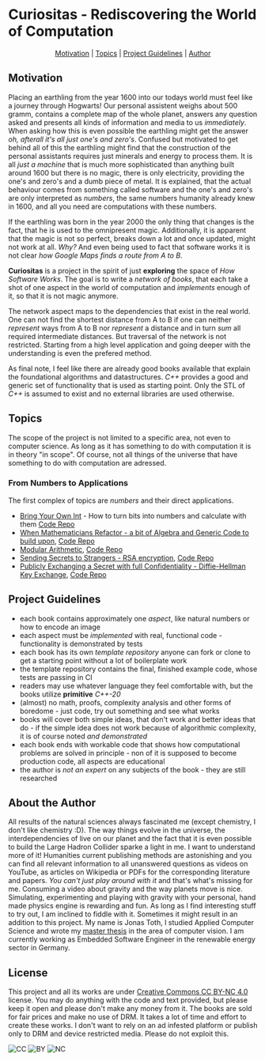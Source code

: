 # Curiositas - Rediscovering the World of Computation

<p align="center">
  <a href="#motivation">Motivation</a> |
  <a href="#topics">Topics</a> |
  <a href="#project-guidelines">Project Guidelines</a> |
  <a href="#about-the-author">Author</a>
</p>

## Motivation

Placing an earthling from the year 1600 into our todays world must feel like a journey
through Hogwarts!
Our personal assistent weighs about 500 gramm, contains a complete map of the whole planet,
answers any question asked and presents all kinds of information and media to us _immediately_.
When asking how this is even possible the earthling might get the answer _oh, afterall it's all
just one's and zero's_. Confused but motivated to get behind all of this the earthling might
find that the construction of the personal assistants requires just minerals and energy to
process them. It is all _just a machine_ that is much more sophisticated than anything built
around 1600 but there is no magic, there is only electricity, providing the one's and zero's
and a dumb piece of metal. It is explained, that the actual behaviour comes from something
called software and the one's and zero's are only interpreted as _numbers_, the same numbers
humanity already knew in 1600, and all you need are computations with these numbers.

If the earthling was born in the year 2000 the only thing that changes is the fact, that he is
used to the omnipresent magic. Additionally, it is apparent that the magic is not so perfect,
breaks down a lot and once updated, might not work at all. _Why?_ And even being used to fact
that software works it is not clear _how Google Maps finds a route from A to B_.

**Curiositas** is a project in the spirit of just **exploring** the space of _How Software Works_.
The goal is to write a _network of books_, that each take a shot of one aspect in the world
of computation and _implements_ enough of it, so that it is not magic anymore.

The network aspect maps to the dependencies that exist in the real world. One can not find
the shortest distance from A to B if one can neither _represent_ ways from A to B nor
_represent_ a distance and in turn _sum_ all required intermediate distances. But traversal
of the network is not restricted. Starting from a high level application and going deeper
with the understanding is even the prefered method.

As final note, I feel like there are already good books available that explain the foundational
algorithms and datastructures. _C++_ provides a good and generic set of functionality that is
used as starting point. Only the STL of _C++_ is assumed to exist and no external libraries
are used otherwise.

## Topics

The scope of the project is not limited to a specific area, not even to computer science.
As long as it has something to do with computation it is in theory "in scope".
Of course, not all things of the universe that have something to do with computation are adressed.

### From Numbers to Applications

The first complex of topics are _numbers_ and their direct applications.

- [Bring Your Own Int]() - How to turn bits into numbers and calculate with them [Code Repo](https://github.com/curiositas-books/bring-your-own-int)
- [When Mathematicians Refactor - a bit of Algebra and Generic Code to build upon](), [Code Repo]()
- [Modular Arithmetic](), [Code Repo]()
- [Sending Secrets to Strangers - RSA encryption](), [Code Repo]()
- [Publicly Exchanging a Secret with full Confidentiality - Diffie-Hellman Key Exchange](), [Code Repo]()

## Project Guidelines

- each book contains approximately one _aspect_, like natural numbers or how to encode an image
- each aspect must be _implemented_ with real, functional code - functionality is demonstrated by tests
- each book has its own _template repository_ anyone can fork or clone to get a starting point without a lot of boilerplate work
- the template repository contains the final, finished example code, whose tests are passing in CI
- readers may use whatever language they feel comfortable with, but the books utilize **primitive** _C++-20_
- (almost) no math, proofs, complexity analysis and other forms of boredome - just code, try out something and see what works
- books will cover both simple ideas, that don't work and better ideas that do - if the simple idea does not work because of algorithmic complexity, it is of course noted _and demonstrated_
- each book ends with workable code that shows how computational problems are solved in principle - non of it is supposed to become production code, all aspects are educational
- the author is _not an expert_ on any subjects of the book - they are still researched

## About the Author

All results of the natural sciences always fascinated me (except chemistry, I don't like chemistry :D). The way things evolve
in the universe, the interdependencies of live on our planet and the fact that it is even possible to build the Large Hadron Collider
sparke a light in me. I want to understand more of it! Humanities current publishing methods are astonishing and you can
find all relevant information to all unanswered questions as videos on YouTube, as articles on Wikipedia or PDFs for the
corresponding literature and papers.
_You can't just play around with it_ and that's what's missing for me. Consuming a video about gravity and the way planets move
is nice. Simulating, experimenting and playing with gravity with your personal, hand made physics engine is rewarding and fun.
As long as I find interesting stuff to try out, I am inclined to fiddle with it. Sometimes it might result in an addition to this project.
My name is Jonas Toth, I studied Applied Computer Science and wrote my [master thesis](https://github.com/JonasToth/depth-conversions/blob/master/docs/master-thesis-jonas-toth-compressed.pdf) in the area of computer vision. I am currently working as Embedded Software Engineer in the renewable energy sector in Germany.

## License

This project and all its works are under [Creative Commons CC BY-NC 4.0](https://creativecommons.org/licenses/by-nc/4.0/) license.
You may do anything with the code and text provided, but please keep it open and please don't make any money from it.
The books are sold for fair prices and make no use of DRM. It takes a lot of time and effort to create these works.
I don't want to rely on an ad infested platform or publish only to DRM and device restricted media. Please do not exploit this.

![CC](https://creativecommons.org/images/deed/cc_icon_white_x2.png) ![BY](https://creativecommons.org/images/deed/attribution_icon_white_x2.png) ![NC](https://creativecommons.org/images/deed/nc_white_x2.png)
